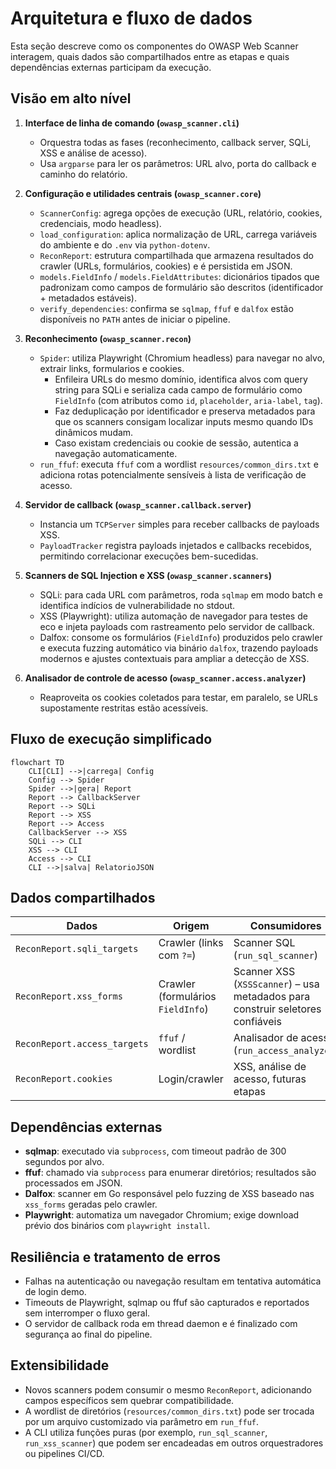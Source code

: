 # Arquitetura e fluxo de dados

Esta seção descreve como os componentes do OWASP Web Scanner interagem, quais dados são compartilhados entre as etapas e quais dependências externas participam da execução.

## Visão em alto nível

1. **Interface de linha de comando (`owasp_scanner.cli`)**
   - Orquestra todas as fases (reconhecimento, callback server, SQLi, XSS e análise de acesso).
   - Usa `argparse` para ler os parâmetros: URL alvo, porta do callback e caminho do relatório.

2. **Configuração e utilidades centrais (`owasp_scanner.core`)**
   - `ScannerConfig`: agrega opções de execução (URL, relatório, cookies, credenciais, modo headless).
   - `load_configuration`: aplica normalização de URL, carrega variáveis do ambiente e do `.env` via `python-dotenv`.
   - `ReconReport`: estrutura compartilhada que armazena resultados do crawler (URLs, formulários, cookies) e é persistida em JSON.
   - `models.FieldInfo` / `models.FieldAttributes`: dicionários tipados que padronizam como campos de formulário são descritos (identificador + metadados estáveis).
   - `verify_dependencies`: confirma se `sqlmap`, `ffuf` e `dalfox` estão disponíveis no `PATH` antes de iniciar o pipeline.

3. **Reconhecimento (`owasp_scanner.recon`)**
    - `Spider`: utiliza Playwright (Chromium headless) para navegar no alvo, extrair links, formularios e cookies.
       - Enfileira URLs do mesmo domínio, identifica alvos com query string para SQLi e serializa cada campo de formulário como `FieldInfo` (com atributos como `id`, `placeholder`, `aria-label`, `tag`).
       - Faz deduplicação por identificador e preserva metadados para que os scanners consigam localizar inputs mesmo quando IDs dinâmicos mudam.
       - Caso existam credenciais ou cookie de sessão, autentica a navegação automaticamente.
    - `run_ffuf`: executa `ffuf` com a wordlist `resources/common_dirs.txt` e adiciona rotas potencialmente sensíveis à lista de verificação de acesso.

4. **Servidor de callback (`owasp_scanner.callback.server`)**
   - Instancia um `TCPServer` simples para receber callbacks de payloads XSS.
   - `PayloadTracker` registra payloads injetados e callbacks recebidos, permitindo correlacionar execuções bem-sucedidas.

5. **Scanners de SQL Injection e XSS (`owasp_scanner.scanners`)**
   - SQLi: para cada URL com parâmetros, roda `sqlmap` em modo batch e identifica indícios de vulnerabilidade no stdout.
   - XSS (Playwright): utiliza automação de navegador para testes de eco e injeta payloads com rastreamento pelo servidor de callback.
   - Dalfox: consome os formulários (`FieldInfo`) produzidos pelo crawler e executa fuzzing automático via binário `dalfox`, trazendo payloads modernos e ajustes contextuais para ampliar a detecção de XSS.

6. **Analisador de controle de acesso (`owasp_scanner.access.analyzer`)**
   - Reaproveita os cookies coletados para testar, em paralelo, se URLs supostamente restritas estão acessíveis.

## Fluxo de execução simplificado

```mermaid
flowchart TD
    CLI[CLI] -->|carrega| Config
    Config --> Spider
    Spider -->|gera| Report
    Report --> CallbackServer
    Report --> SQLi
    Report --> XSS
    Report --> Access
    CallbackServer --> XSS
    SQLi --> CLI
    XSS --> CLI
    Access --> CLI
    CLI -->|salva| RelatorioJSON
```

## Dados compartilhados

| Dados                         | Origem                   | Consumidores                              |
|-------------------------------|--------------------------|-------------------------------------------|
| `ReconReport.sqli_targets`    | Crawler (links com `?=`) | Scanner SQL (`run_sql_scanner`)           |
| `ReconReport.xss_forms`       | Crawler (formulários `FieldInfo`) | Scanner XSS (`XSSScanner`) – usa metadados para construir seletores confiáveis |
| `ReconReport.access_targets`  | `ffuf` / wordlist        | Analisador de acesso (`run_access_analyzer`) |
| `ReconReport.cookies`         | Login/crawler            | XSS, análise de acesso, futuras etapas    |

## Dependências externas

- **sqlmap**: executado via `subprocess`, com timeout padrão de 300 segundos por alvo.
- **ffuf**: chamado via `subprocess` para enumerar diretórios; resultados são processados em JSON.
- **Dalfox**: scanner em Go responsável pelo fuzzing de XSS baseado nas `xss_forms` geradas pelo crawler.
- **Playwright**: automatiza um navegador Chromium; exige download prévio dos binários com `playwright install`.

## Resiliência e tratamento de erros

- Falhas na autenticação ou navegação resultam em tentativa automática de login demo.
- Timeouts de Playwright, sqlmap ou ffuf são capturados e reportados sem interromper o fluxo geral.
- O servidor de callback roda em thread daemon e é finalizado com segurança ao final do pipeline.

## Extensibilidade

- Novos scanners podem consumir o mesmo `ReconReport`, adicionando campos específicos sem quebrar compatibilidade.
- A wordlist de diretórios (`resources/common_dirs.txt`) pode ser trocada por um arquivo customizado via parâmetro em `run_ffuf`.
- A CLI utiliza funções puras (por exemplo, `run_sql_scanner`, `run_xss_scanner`) que podem ser encadeadas em outros orquestradores ou pipelines CI/CD.

